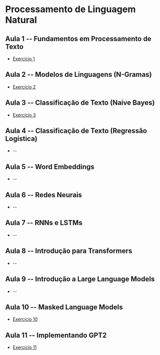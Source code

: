 # Processamento de Linguagem Natural

## Aula 1 -- Fundamentos em Processamento de Texto

* [Exercício 1](aula_1/exercicio1.md)

## Aula 2 -- Modelos de Linguagens (N-Gramas)

* [Exercício 2](aula_2/exercicio2.md)

## Aula 3 -- Classificação de Texto (Naive Bayes)

* [Exercício 3](aula_3/exercicio.md)

## Aula 4 -- Classificação de Texto (Regressão Logística)

* --

## Aula 5 -- Word Embeddings

* --

## Aula 6 -- Redes Neurais

* --

## Aula 7 -- RNNs e LSTMs

* --

## Aula 8 -- Introdução para Transformers

* --

## Aula 9 -- Introdução a Large Language Models

* --

## Aula 10 -- Masked Language Models

* [Exercício 10](aula_10/exercicio10.md)

## Aula 11 -- Implementando GPT2

* [Exercício 11](aula_11/exercicio11.md)

  

  


